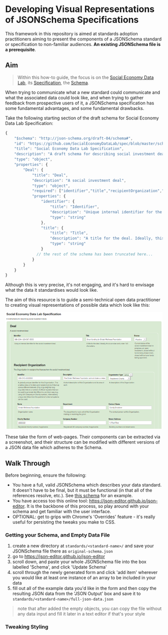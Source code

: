 # Developing Visual Representations of JSONSchema Specifications

This framework in this repository is aimed at standards adoption practitioners aiming to present the components of a JSONSchema standard or specification to non-familiar audiences. **An existing JSONSchema file is a prerequisite**.

## Aim

> Within this how-to guide, the focus is on the [Social Economy Data Lab](http://socialeconomydatalab.org/), its [Specification](http://spec.socialeconomydatalab.org/en/latest/), the [Schema](https://github.com/SocialEconomyDataLab/spec/blob/master/schema/schema.json).

When trying to communicate what a new standard could communicate and what the associated data could look like, and when trying to gather feedback from prospective users of it, a JSONSchema specification has some fundamental advantages, and some fundamental drawbacks.

Take the following starting section of the draft schema for Social Economy Data Lab Specification:

```js
{
    "$schema": "http://json-schema.org/draft-04/schema#",
    "id": "https://github.com/SocialEconomyDataLab/spec/blob/master/schema/schema.json",
    "title": "Social Economy Data Lab Specification",
    "description": "A draft schema for describing social investment deals",
    "type": "object",
    "properties": {
        "Deal": {
            "title": "Deal",
            "description": "A social investment deal",
            "type": "object",
            "required": ["identifier","title","recipientOrganization","arrangingOrganization","investments","dealDate"],
            "properties": {
                "identifier": {
                    "title": "Identifier",
                    "description": "Unique internal identifier for the social investment deal.",
                    "type": "string"
                },
                "title": {
                    "title": "Title",
                    "description": "A title for the deal. Ideally, this is concise and under 140 characters.",
                    "type": "string"
                }
              // the rest of the schema has been truncated here...  
            }
        }
    }
}
```

Although this is very precise, it's not engaging, and it's hard to envisage what the data it standardises would look like.

The aim of this resource is to guide a semi-technical open data practitioner to creating visual representations of possible data which look like this:

![media/schema_markedup_with_data](_media/schema_markedup_with_data.png)

These take the form of web-pages. Their components can be extracted via a screenshot, and their structure can be modified with different versions of a JSON data file which adheres to the Schema.

## Walk Through

Before beginning, ensure the following:

* You have a full, valid JSONSchema which describes your data standard. It doesn't have to be final, but it must be functional (in that all of the references resolve, etc.). See [this schema](https://github.com/SocialEconomyDataLab/spec/blob/master/schema/schema.json) for an example.
* You have access too this online tool: https://json-editor.github.io/json-editor. It is the backbone of this process, so play around with your schema and get familiar with the user interface.
* OPTIONAL: get to grips with Chrome's 'Overrides' feature - it's really useful for persisting the tweaks you make to CSS.

### Getting your Schema, and Empty Data File

1. create a new directory at `standards/<standard-name>/` and save your JSONSchema file there as `original-schema.json`
2. go to https://json-editor.github.io/json-editor
3. scroll down, and paste your whole JSONSchema file into the box labelled 'Schema', and click 'Update Schema'
4. scroll through the newly generated form and click 'add item' wherever you would like at least one instance of an array to be included in your data
5. fill out all of the example data you'd like in the form and then copy the resulting JSON data from the 'JSON Output' box and save it to `standards/<standard-name>/full-json-data.json`
 > note that after added the empty objects, you can copy the file without any data input and fill it later in a text editor if that's your style

### Tweaking Styling
